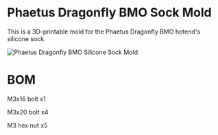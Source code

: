 # Phaetus Dragonfly BMO Sock Mold

This is a 3D-printable mold for the Phaetus Dragonfly BMO hotend's silicone sock.

<img src="https://github.com/TheOfficialCzex/Phaetus-Dragonfly-BMO-Sock-Mold/blob/main/Dragonfly%20BMO%20Sock%20Explosion.gif" alt="Phaetus Dragonfly BMO Silicone Sock Mold"/>

# BOM

M3x16 bolt x1

M3x20 bolt x4

M3 hex nut x5
